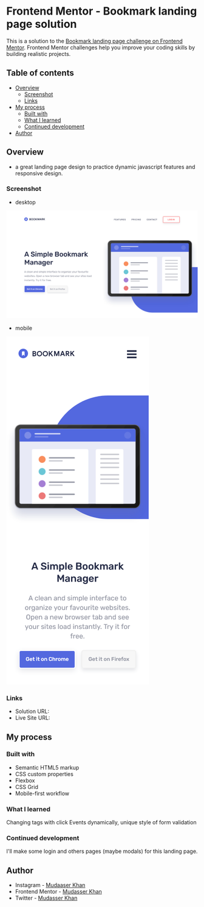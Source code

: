 # Frontend Mentor - Bookmark landing page solution

This is a solution to the [Bookmark landing page challenge on Frontend Mentor](https://www.frontendmentor.io/challenges/bookmark-landing-page-5d0b588a9edda32581d29158). Frontend Mentor challenges help you improve your coding skills by building realistic projects. 

## Table of contents

- [Overview](#overview)
  - [Screenshot](#screenshot)
  - [Links](#links)
- [My process](#my-process)
  - [Built with](#built-with)
  - [What I learned](#what-i-learned)
  - [Continued development](#continued-development)
- [Author](#author)


## Overview
- a great landing page design to practice dynamic javascript features and responsive design.

### Screenshot

- desktop

![](./screenshots/Screenshot%202023-07-29%20at%2020-34-36%20Frontend%20Mentor%20Bookmark%20landing%20page.png)

- mobile

![](./screenshots/Screenshot%202023-07-29%20at%2020-14-47%20Frontend%20Mentor%20Bookmark%20landing%20page.png)

### Links

- Solution URL: [](https://your-solution-url.com)
- Live Site URL: [](https://your-live-site-url.com)

## My process
  
### Built with

- Semantic HTML5 markup
- CSS custom properties
- Flexbox
- CSS Grid
- Mobile-first workflow


### What I learned

Changing tags with click Events dynamically,
unique style of form validation

### Continued development
I'll make some login and others pages (maybe modals) for this landing page.

## Author

- Instagram - [Mudaaser Khan](https://instagram.com/mdxr_khan)
- Frontend Mentor - [Mudasser Khan](https://www.frontendmentor.io/profile/Mdxr)
- Twitter - [Mudasser Khan](https://www.twitter.com/mdxr_khan)
